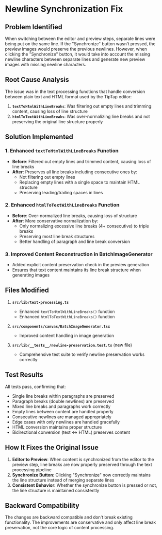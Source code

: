 # Newline Synchronization Fix

## Problem Identified

When switching between the editor and preview steps, separate lines were being put on the same line. If the "Synchronize" button wasn't pressed, the preview images would preserve the previous newlines. However, when clicking the "Synchronize" button, it would take into account the missing newline characters between separate lines and generate new preview images with missing newline characters.

## Root Cause Analysis

The issue was in the text processing functions that handle conversion between plain text and HTML format used by the TipTap editor:

1. **`textToHtmlWithLineBreaks`**: Was filtering out empty lines and trimming content, causing loss of line structure
2. **`htmlToTextWithLineBreaks`**: Was over-normalizing line breaks and not preserving the original line structure properly

## Solution Implemented

### 1. Enhanced `textToHtmlWithLineBreaks` Function
- **Before**: Filtered out empty lines and trimmed content, causing loss of line breaks
- **After**: Preserves all line breaks including consecutive ones by:
  - Not filtering out empty lines
  - Replacing empty lines with a single space to maintain HTML structure
  - Preserving leading/trailing spaces in lines

### 2. Enhanced `htmlToTextWithLineBreaks` Function
- **Before**: Over-normalized line breaks, causing loss of structure
- **After**: More conservative normalization by:
  - Only normalizing excessive line breaks (4+ consecutive) to triple breaks
  - Preserving most line break structures
  - Better handling of paragraph and line break conversion

### 3. Improved Content Reconstruction in BatchImageGenerator
- Added explicit content preservation check in the preview generation
- Ensures that text content maintains its line break structure when generating images

## Files Modified

1. **`src/lib/text-processing.ts`**
   - Enhanced `textToHtmlWithLineBreaks()` function
   - Enhanced `htmlToTextWithLineBreaks()` function

2. **`src/components/canvas/BatchImageGenerator.tsx`**
   - Improved content handling in image generation

3. **`src/lib/__tests__/newline-preservation.test.ts`** (new file)
   - Comprehensive test suite to verify newline preservation works correctly

## Test Results

All tests pass, confirming that:
- Single line breaks within paragraphs are preserved
- Paragraph breaks (double newlines) are preserved  
- Mixed line breaks and paragraphs work correctly
- Empty lines between content are handled properly
- Consecutive newlines are managed appropriately
- Edge cases with only newlines are handled gracefully
- HTML conversion maintains proper structure
- Bidirectional conversion (text ↔ HTML) preserves content

## How It Fixes the Original Issue

1. **Editor to Preview**: When content is synchronized from the editor to the preview step, line breaks are now properly preserved through the text processing pipeline
2. **Synchronize Button**: Clicking "Synchronize" now correctly maintains the line structure instead of merging separate lines
3. **Consistent Behavior**: Whether the synchronize button is pressed or not, the line structure is maintained consistently

## Backward Compatibility

The changes are backward compatible and don't break existing functionality. The improvements are conservative and only affect line break preservation, not the core logic of content processing.
